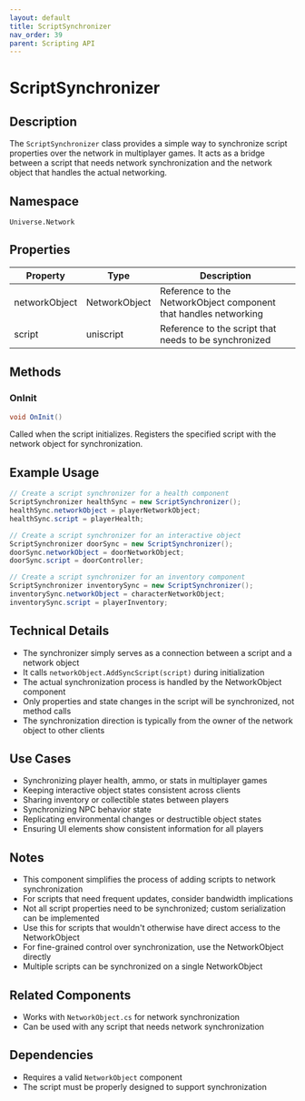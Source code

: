 ```yaml
---
layout: default
title: ScriptSynchronizer
nav_order: 39
parent: Scripting API
---
```

# ScriptSynchronizer

## Description
The `ScriptSynchronizer` class provides a simple way to synchronize script properties over the network in multiplayer games. It acts as a bridge between a script that needs network synchronization and the network object that handles the actual networking.

## Namespace
`Universe.Network`

## Properties
| Property      | Type          | Description                                                      |
|---------------|---------------|------------------------------------------------------------------|
| networkObject | NetworkObject | Reference to the NetworkObject component that handles networking |
| script        | uniscript     | Reference to the script that needs to be synchronized            |

## Methods

### OnInit
```csharp
void OnInit()
```
Called when the script initializes. Registers the specified script with the network object for synchronization.

## Example Usage
```csharp
// Create a script synchronizer for a health component
ScriptSynchronizer healthSync = new ScriptSynchronizer();
healthSync.networkObject = playerNetworkObject;
healthSync.script = playerHealth;

// Create a script synchronizer for an interactive object
ScriptSynchronizer doorSync = new ScriptSynchronizer();
doorSync.networkObject = doorNetworkObject;
doorSync.script = doorController;

// Create a script synchronizer for an inventory component
ScriptSynchronizer inventorySync = new ScriptSynchronizer();
inventorySync.networkObject = characterNetworkObject;
inventorySync.script = playerInventory;
```

## Technical Details
- The synchronizer simply serves as a connection between a script and a network object
- It calls `networkObject.AddSyncScript(script)` during initialization
- The actual synchronization process is handled by the NetworkObject component
- Only properties and state changes in the script will be synchronized, not method calls
- The synchronization direction is typically from the owner of the network object to other clients

## Use Cases
- Synchronizing player health, ammo, or stats in multiplayer games
- Keeping interactive object states consistent across clients
- Sharing inventory or collectible states between players
- Synchronizing NPC behavior state
- Replicating environmental changes or destructible object states
- Ensuring UI elements show consistent information for all players

## Notes
- This component simplifies the process of adding scripts to network synchronization
- For scripts that need frequent updates, consider bandwidth implications
- Not all script properties need to be synchronized; custom serialization can be implemented
- Use this for scripts that wouldn't otherwise have direct access to the NetworkObject
- For fine-grained control over synchronization, use the NetworkObject directly
- Multiple scripts can be synchronized on a single NetworkObject

## Related Components
- Works with `NetworkObject.cs` for network synchronization
- Can be used with any script that needs network synchronization

## Dependencies
- Requires a valid `NetworkObject` component
- The script must be properly designed to support synchronization
